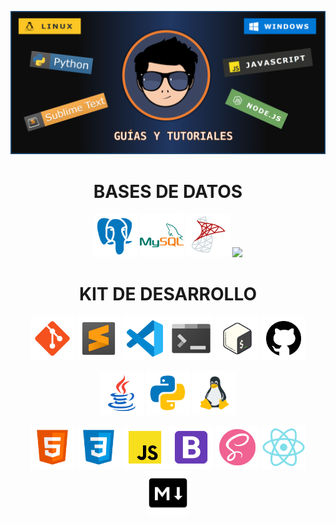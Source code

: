 [comment]: <> (theme: https://github.com/pages-themes/midnight)


<p align="center">
  <img src="assets/png/banner.png" alt="">
<p>

<!-- Databases -->
<h1 align="center">BASES DE DATOS</h1>
<p align="center">
    <!-- Postgres -->
    <a href="./db/postgres/"><kbd><img src="assets/png/postgresql.png" height="70"></kbd></a>
    <!-- MySQL -->
    <a href="./db/mysql/"><kbd><img src="assets/png/mysql.png" height="70"></kbd></a>
    <!-- MS-SQL Server -->
    <a href="#mssql"><kbd><img src="assets/png/mssql-server.png" height="70"></kbd></a>
    <!-- SQLITE -->
    <a href="#sqlite"><kbd><img src="assets/ico/sqlite.ico" height="70"></kbd></a>
</p>

<!-- Tools development -->
<h1 align="center">KIT DE DESARROLLO</h1>
<p align="center">
    <!-- Git -->
    <a href="devs/tools/git/index.md"><kbd><img src="assets/png/git.png" height="70"></kbd></a>
    <!-- SublimeText -->
    <a href="./editores/sublimetext/"><kbd><img src="assets/png/sublimetext.png" height="70"></kbd></a>
    <!-- Visual Studio Code -->
    <a href="#vs_code"><kbd><img src="assets/png/vs_code.png" height="70"></kbd></a>
    <!-- TERMINAL -->
    <a href="devs/tools/cli/index.md"><kbd><img src="assets/png/windows_terminal.png" height="70"></kbd></a>
     <!-- BASH -->
    <a href="devs/tools/cli/bash/index.md"><kbd><img src="assets/png/bash.png" height="70"></kbd></a>
    <!-- Github -->
    <a href="#github"><kbd><img src="assets/png/github.png" height="70"></kbd></a>
</p>

<p align="center">
    <!-- Java -->
    <a href="#java"><kbd><img src="assets/png/java.png" height="70"></kbd></a>
    <!-- Python -->
    <a href="./python/"><kbd><img src="assets/png/python.png" height="70"></kbd></a>
  <!-- Linux -->
  <a href="#linux"><kbd><img src="assets/png/linux.png" height="70"></kbd></a>
</p>

<p align="center">
     <!-- HTML -->
    <a href="devs/web/html/index.md"><kbd><img src="assets/png/html5.png" alt="logo html" height="70"></kbd></a>
    <!-- CSS -->
    <a href="#css"><kbd><img src="assets/png/css3.png" height="70"></kbd></a>
    <!-- JavaScript -->
    <a href="devs/programming/javascript_/index.md"><kbd><img src="assets/png/javascript.png" height="70"></kbd></a>
    <!-- Bootstrap -->
    <a href="#bootstrap"><kbd><img src="assets/png/bootstrap.png" height="70"></kbd></a>
    <!-- Sass -->
    <a href="#sass"><kbd><img src="assets/png/sass.png" height="70"></kbd></a>
    <!-- React -->
    <a href="./frontend/react/"><kbd><img src="assets/png/react.png" height="70"></kbd></a>
    <!-- Markdown -->
    <a href="./frontend/markdown/"><kbd>
    <picture>
      <source media="(prefers-color-scheme: dark)" srcset="./assets/png/markdown-dark.png" height="70">
      <source media="(prefers-color-scheme: light)" srcset="./assets/png/markdown.png" height="70">
      <img alt="Mostrar el icono según el modo" src="./assets/png/markdown.png" height="70">
    </picture></kbd></a>
</p>


